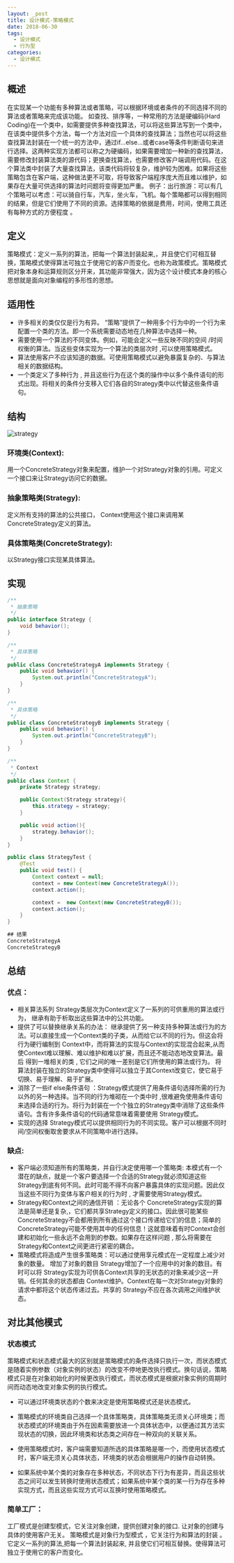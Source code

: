 ```yaml
---
layout: _post
title: 设计模式-策略模式
date: 2018-06-30
tags: 
  - 设计模式
  - 行为型
categories: 
  - 设计模式
---
```


## 概述
在实现某一个功能有多种算法或者策略，可以根据环境或者条件的不同选择不同的算法或者策略来完成该功能。 如查找、排序等，一种常用的方法是硬编码(Hard Coding)在一个类中，如需要提供多种查找算法，可以将这些算法写到一个类中，在该类中提供多个方法，每一个方法对应一个具体的查找算法；当然也可以将这些查找算法封装在一个统一的方法中，通过if…else…或者case等条件判断语句来进行选择。这两种实现方法都可以称之为硬编码，如果需要增加一种新的查找算法，需要修改封装算法类的源代码；更换查找算法，也需要修改客户端调用代码。在这个算法类中封装了大量查找算法，该类代码将较复杂，维护较为困难。如果将这些策略包含在客户端，这种做法更不可取，将导致客户端程序庞大而且难以维护，如果存在大量可供选择的算法时问题将变得更加严重。
例子：出行旅游：可以有几个策略可以考虑：可以骑自行车，汽车，坐火车，飞机。每个策略都可以得到相同的结果，但是它们使用了不同的资源。选择策略的依据是费用，时间，使用工具还有每种方式的方便程度 。

## 定义
策略模式：定义一系列的算法，把每一个算法封装起来,，并且使它们可相互替换，策略模式使得算法可独立于使用它的客户而变化。也称为政策模式。策略模式把对象本身和运算规则区分开来，其功能非常强大，因为这个设计模式本身的核心思想就是面向对象编程的多形性的思想。

## 适用性
+ 许多相关的类仅仅是行为有异。 “策略”提供了一种用多个行为中的一个行为来配置一个类的方法。即一个系统需要动态地在几种算法中选择一种。
+ 需要使用一个算法的不同变体。例如，可能会定义一些反映不同的空间 /时间权衡的算法。当这些变体实现为一个算法的类层次时 ,可以使用策略模式。
+ 算法使用客户不应该知道的数据。可使用策略模式以避免暴露复杂的、与算法相关的数据结构。
+ 一个类定义了多种行为 , 并且这些行为在这个类的操作中以多个条件语句的形式出现。将相关的条件分支移入它们各自的Strategy类中以代替这些条件语句。

## 结构

![strategy](strategy.png)

### 环境类(Context):
用一个ConcreteStrategy对象来配置，维护一个对Strategy对象的引用。可定义一个接口来让Strategy访问它的数据。
### 抽象策略类(Strategy):
定义所有支持的算法的公共接口， Context使用这个接口来调用某ConcreteStrategy定义的算法。
### 具体策略类(ConcreteStrategy):
以Strategy接口实现某具体算法。

## 实现

```java
/**
 * 抽象策略
 */
public interface Strategy {
    void behavior();
}

/**
 * 具体策略
 */
public class ConcreteStrategyA implements Strategy {
    public void behavior() {
        System.out.println("ConcreteStrategyA");
    }
}

/**
 * 具体策略
 */
public class ConcreteStrategyB implements Strategy {
    public void behavior() {
        System.out.println("ConcreteStrategyB");
    }
}

/**
 * Context
 */
public class Context {
    private Strategy strategy;

    public Context(Strategy strategy){
        this.strategy = strategy;
    }

    public void action(){
        strategy.behavior();
    }
}

public class StrategyTest {
    @Test
    public void test() {
        Context context = null;
        context = new Context(new ConcreteStrategyA());
        context.action();

        context =  new Context(new ConcreteStrategyB());
        context.action();
    }
}

## 结果
ConcreteStrategyA
ConcreteStrategyB
```



## 总结

### 优点：

+ 相关算法系列 Strategy类层次为Context定义了一系列的可供重用的算法或行为， 继承有助于析取出这些算法中的公共功能。
+ 提供了可以替换继承关系的办法： 继承提供了另一种支持多种算法或行为的方法。可以直接生成一个Context类的子类，从而给它以不同的行为。但这会将行为硬行编制到 Context中，而将算法的实现与Context的实现混合起来,从而使Context难以理解、难以维护和难以扩展，而且还不能动态地改变算法。最后 得到一堆相关的类 , 它们之间的唯一差别是它们所使用的算法或行为。 将算法封装在独立的Strategy类中使得可以独立于其Context改变它，使它易于切换、易于理解、易于扩展。
+ 消除了一些if else条件语句 ：Strategy模式提供了用条件语句选择所需的行为以外的另一种选择。当不同的行为堆砌在一个类中时 ,很难避免使用条件语句来选择合适的行为。将行为封装在一个个独立的Strategy类中消除了这些条件语句。含有许多条件语句的代码通常意味着需要使用 Strategy模式。
+ 实现的选择 Strategy模式可以提供相同行为的不同实现。客户可以根据不同时间/空间权衡取舍要求从不同策略中进行选择。

### 缺点:

+ 客户端必须知道所有的策略类，并自行决定使用哪一个策略类:  本模式有一个潜在的缺点，就是一个客户要选择一个合适的Strategy就必须知道这些Strategy到底有何不同。此时可能不得不向客户暴露具体的实现问题。因此仅当这些不同行为变体与客户相关的行为时 , 才需要使用Strategy模式。
+ Strategy和Context之间的通信开销 ：无论各个 ConcreteStrategy实现的算法是简单还是复杂,，它们都共享Strategy定义的接口。因此很可能某些 ConcreteStrategy不会都用到所有通过这个接口传递给它们的信息；简单的 ConcreteStrategy可能不使用其中的任何信息！这就意味着有时Context会创建和初始化一些永远不会用到的参数。如果存在这样问题 , 那么将需要在Strategy和Context之间更进行紧密的耦合。
+ 策略模式将造成产生很多策略类：可以通过使用享元模式在一定程度上减少对 象的数量。 增加了对象的数目 Strategy增加了一个应用中的对象的数目。有时可以将 Strategy实现为可供各Context共享的无状态的对象来减少这一开销。任何其余的状态都由 Context维护。Context在每一次对Strategy对象的请求中都将这个状态传递过去。共享的 Strategy不应在各次调用之间维护状态。

## 对比其他模式

### 状态模式

策略模式和状态模式最大的区别就是策略模式的条件选择只执行一次，而状态模式是随着实例参数（对象实例的状态）的改变不停地更改执行模式。换句话说，策略模式只是在对象初始化的时候更改执行模式，而状态模式是根据对象实例的周期时间而动态地改变对象实例的执行模式。

+ 可以通过环境类状态的个数来决定是使用策略模式还是状态模式。

+ 策略模式的环境类自己选择一个具体策略类，具体策略类无须关心环境类；而状态模式的环境类由于外在因素需要放进一个具体状态中，以便通过其方法实现状态的切换，因此环境类和状态类之间存在一种双向的关联关系。
+ 使用策略模式时，客户端需要知道所选的具体策略是哪一个，而使用状态模式时，客户端无须关心具体状态，环境类的状态会根据用户的操作自动转换。
+ 如果系统中某个类的对象存在多种状态，不同状态下行为有差异，而且这些状态之间可以发生转换时使用状态模式；如果系统中某个类的某一行为存在多种实现方式，而且这些实现方式可以互换时使用策略模式。

### 简单工厂：

工厂模式是创建型模式，它关注对象创建，提供创建对象的接口. 让对象的创建与具体的使用客户无关。
策略模式是对象行为型模式 ，它关注行为和算法的封装 。它定义一系列的算法,把每一个算法封装起来, 并且使它们可相互替换。使得算法可独立于使用它的客户而变化。